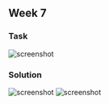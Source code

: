 ## Week 7
### Task
![screenshot](https://i.ibb.co/rvd8q3L/Tasks-7.png)
### Solution
![screenshot](https://i.ibb.co/pfz1rXv/Week-7-1.jpg)
![screenshot](https://i.ibb.co/fqW4sk9/Week-7-2.jpg)
